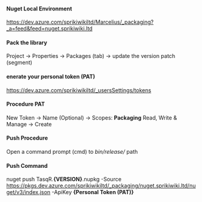 #### Nuget Local Environment
https://dev.azure.com/sprikiwikiltd/Marcelius/_packaging?_a=feed&feed=nuget.sprikiwiki.ltd


#### Pack the library
Project -> Properties -> Packages (tab) -> update the version patch (segment)

#### enerate your personal token (PAT)
https://dev.azure.com/sprikiwikiltd/_usersSettings/tokens

#### Procedure PAT
New Token -> Name (Optional) -> Scopes: **Packaging** Read, Write & Manage -> Create


#### Push Procedure
Open a command prompt (cmd) to *bin/release/* path

#### Push Command
 nuget push TasqR.**{VERSION}**.nupkg -Source https://pkgs.dev.azure.com/sprikiwikiltd/_packaging/nuget.sprikiwiki.ltd/nuget/v3/index.json -ApiKey **{Personal Token (PAT)}**
